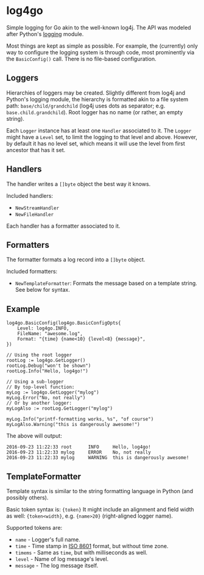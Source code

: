 # log4go #

Simple logging for Go akin to the well-known log4j.
The API was modeled after Python's [logging](https://docs.python.org/3/library/logging.html) module.

Most things are kept as simple as possible. For example, the (currently) only way to configure the logging system is through code, most prominently via the `BasicConfig()` call. There is no file-based configuration.

## Loggers ##

Hierarchies of loggers may be created. Slightly different from log4j and Python's logging module, the hierarchy is formatted akin to a file system path: `base/child/grandchild` (log4j uses dots as separator; e.g. `base.child.grandchild`). Root logger has no name (or rather, an empty string).

Each `Logger` instance has at least one `Handler` associated to it.
The `Logger` might have a `Level` set, to limit the logging to that level and above. However, by default it has no level set, which means it will use the level from first ancestor that has it set.

## Handlers ##

The handler writes a `[]byte` object the best way it knows.

Included handlers:

* `NewStreamHandler`
* `NewFileHandler`

Each handler has a formatter associated to it.

## Formatters ##

The formatter formats a log record into a `[]byte` object.

Included formatters:

* `NewTemplateFormatter`: Formats the message based on a template string. See below for syntax.



## Example ##

```
log4go.BasicConfig(log4go.BasicConfigOpts{
    Level: log4go.INFO,
    FileName: "awesome.log",
    Format: "{time} {name<10} {level<8} {message}",
})

// Using the root logger
rootLog := log4go.GetLogger()
rootLog.Debug("won't be shown")
rootLog.Info("Hello, log4go!")

// Using a sub-logger
// By top-level function:
myLog := log4go.GetLogger("mylog")
myLog.Error("No, not really")
// Or by another logger:
myLogAlso := rootLog.GetLogger("mylog")

myLog.Info("printf-formatting works, %s", "of course")
myLogAlso.Warning("this is dangerously awesome!")
```

The above will output:
```
2016-09-23 11:22:33 root      INFO     Hello, log4go!
2016-09-23 11:22:33 mylog     ERROR    No, not really
2016-09-23 11:22:33 mylog     WARNING  this is dangerously awesome!
```

## TemplateFormatter ##

Template syntax is similar to the string formatting language in Python (and possibly others).

Basic token syntax is: `{token}`
It might include an alignment and field width as well: `{token<width}`, e.g. `{name>20}` (right-aligned logger name).

Supported tokens are:

* `name` - Logger's full name.
* `time` - Time stamp in [ISO 8601](https://en.wikipedia.org/wiki/ISO_8601) format, but without time zone.
* `timems` - Same as `time`, but with milliseconds as well.
* `level` - Name of log message's level.
* `message` - The log message itself.